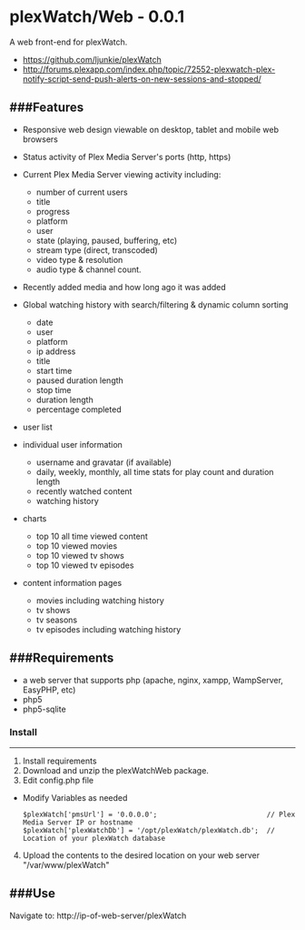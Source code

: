 plexWatch/Web - 0.0.1
=====================

A web front-end for plexWatch.

* https://github.com/ljunkie/plexWatch
* http://forums.plexapp.com/index.php/topic/72552-plexwatch-plex-notify-script-send-push-alerts-on-new-sessions-and-stopped/

###Features
-----------
* Responsive web design viewable on desktop, tablet and mobile web browsers 

* Status activity of Plex Media Server's ports (http, https)

* Current Plex Media Server viewing activity including:
	* number of current users
	* title
	* progress
	* platform
	* user
	* state (playing, paused, buffering, etc)
	* stream type (direct, transcoded)
	* video type & resolution
	* audio type & channel count.
	
* Recently added media and how long ago it was added

* Global watching history with search/filtering & dynamic column sorting
	* date
	* user
	* platform
	* ip address
	* title
	* start time
	* paused duration length
	* stop time
	* duration length
	* percentage completed
	
* user list

* individual user information
	- username and gravatar (if available)
	- daily, weekly, monthly, all time stats for play count and duration length
	- recently watched content
	- watching history
	
* charts
	- top 10 all time viewed content
	- top 10 viewed movies
	- top 10 viewed tv shows
	- top 10 viewed tv episodes
	
* content information pages 
	- movies including watching history
	- tv shows
	- tv seasons
	- tv episodes including watching history

###Requirements
---------------
* a web server that supports php (apache, nginx, xampp, WampServer, EasyPHP, etc)
* php5
* php5-sqlite


### Install 
-----------

1. Install requirements
2. Download and unzip the plexWatchWeb package.
3. Edit config.php file
 * Modify Variables as needed

	```
	$plexWatch['pmsUrl'] = '0.0.0.0';							// Plex Media Server IP or hostname
	$plexWatch['plexWatchDb'] = '/opt/plexWatch/plexWatch.db';	// Location of your plexWatch database 
	```
4. Upload the contents to the desired location on your web server "/var/www/plexWatch"

  	




###Use
------

Navigate to: http://ip-of-web-server/plexWatch

